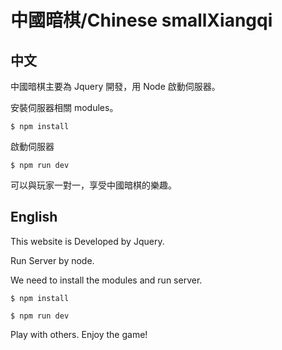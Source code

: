 # 中國暗棋/Chinese smallXiangqi


## 中文

中國暗棋主要為 Jquery 開發，用 Node 啟動伺服器。

安裝伺服器相關 modules。

```
$ npm install
```

啟動伺服器

```
$ npm run dev
```

可以與玩家一對一，享受中國暗棋的樂趣。

## English

This website is Developed by Jquery.

Run Server by node.

We need to install the modules and run server.

```
$ npm install

$ npm run dev
```

Play with others. Enjoy the game!

<img src="https://raw.githubusercontent.com/tsen1220/SmallXiangqi/master/IMG/intro.jpg" alt="">
